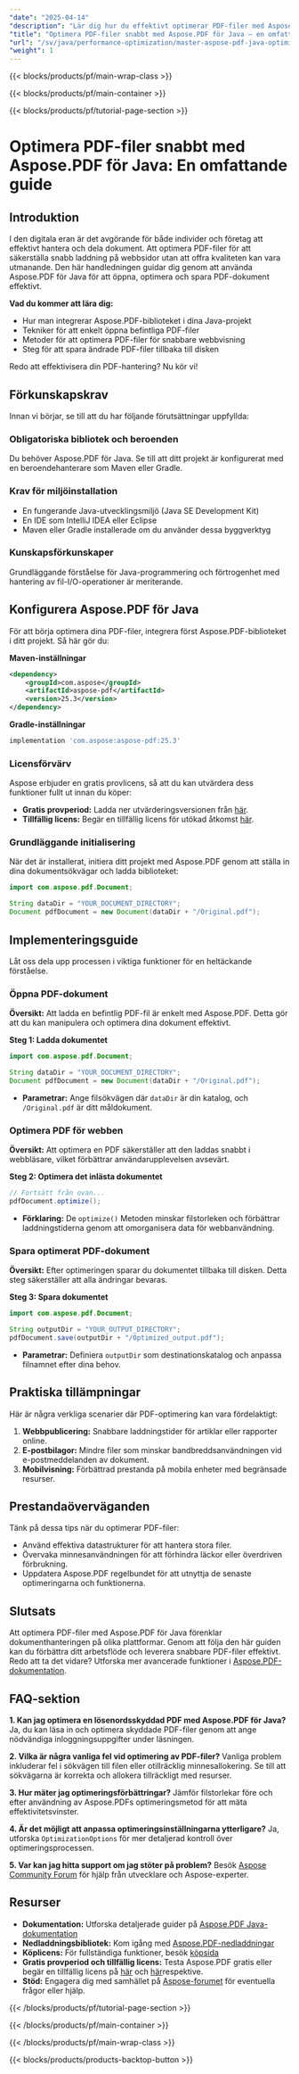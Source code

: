 ```yaml
---
"date": "2025-04-14"
"description": "Lär dig hur du effektivt optimerar PDF-filer med Aspose.PDF för Java. Den här guiden behandlar integration, optimeringstekniker och hur du sparar optimerade dokument."
"title": "Optimera PDF-filer snabbt med Aspose.PDF för Java – en omfattande guide"
"url": "/sv/java/performance-optimization/master-aspose-pdf-java-optimization/"
"weight": 1
---
```


{{< blocks/products/pf/main-wrap-class >}}

{{< blocks/products/pf/main-container >}}

{{< blocks/products/pf/tutorial-page-section >}}
# Optimera PDF-filer snabbt med Aspose.PDF för Java: En omfattande guide

## Introduktion

I den digitala eran är det avgörande för både individer och företag att effektivt hantera och dela dokument. Att optimera PDF-filer för att säkerställa snabb laddning på webbsidor utan att offra kvaliteten kan vara utmanande. Den här handledningen guidar dig genom att använda Aspose.PDF för Java för att öppna, optimera och spara PDF-dokument effektivt.

**Vad du kommer att lära dig:**
- Hur man integrerar Aspose.PDF-biblioteket i dina Java-projekt
- Tekniker för att enkelt öppna befintliga PDF-filer
- Metoder för att optimera PDF-filer för snabbare webbvisning
- Steg för att spara ändrade PDF-filer tillbaka till disken

Redo att effektivisera din PDF-hantering? Nu kör vi!

## Förkunskapskrav

Innan vi börjar, se till att du har följande förutsättningar uppfyllda:

### Obligatoriska bibliotek och beroenden

Du behöver Aspose.PDF för Java. Se till att ditt projekt är konfigurerat med en beroendehanterare som Maven eller Gradle.

### Krav för miljöinstallation
- En fungerande Java-utvecklingsmiljö (Java SE Development Kit)
- En IDE som IntelliJ IDEA eller Eclipse
- Maven eller Gradle installerade om du använder dessa byggverktyg

### Kunskapsförkunskaper
Grundläggande förståelse för Java-programmering och förtrogenhet med hantering av fil-I/O-operationer är meriterande.

## Konfigurera Aspose.PDF för Java

För att börja optimera dina PDF-filer, integrera först Aspose.PDF-biblioteket i ditt projekt. Så här gör du:

**Maven-inställningar**
```xml
<dependency>
    <groupId>com.aspose</groupId>
    <artifactId>aspose-pdf</artifactId>
    <version>25.3</version>
</dependency>
```

**Gradle-inställningar**
```gradle
implementation 'com.aspose:aspose-pdf:25.3'
```

### Licensförvärv

Aspose erbjuder en gratis provlicens, så att du kan utvärdera dess funktioner fullt ut innan du köper:
- **Gratis provperiod:** Ladda ner utvärderingsversionen från [här](https://releases.aspose.com/pdf/java/).
- **Tillfällig licens:** Begär en tillfällig licens för utökad åtkomst [här](https://purchase.aspose.com/temporary-license/).

### Grundläggande initialisering

När det är installerat, initiera ditt projekt med Aspose.PDF genom att ställa in dina dokumentsökvägar och ladda biblioteket:
```java
import com.aspose.pdf.Document;

String dataDir = "YOUR_DOCUMENT_DIRECTORY";
Document pdfDocument = new Document(dataDir + "/Original.pdf");
```

## Implementeringsguide

Låt oss dela upp processen i viktiga funktioner för en heltäckande förståelse.

### Öppna PDF-dokument
**Översikt:** Att ladda en befintlig PDF-fil är enkelt med Aspose.PDF. Detta gör att du kan manipulera och optimera dina dokument effektivt.

**Steg 1: Ladda dokumentet**
```java
import com.aspose.pdf.Document;

String dataDir = "YOUR_DOCUMENT_DIRECTORY";
Document pdfDocument = new Document(dataDir + "/Original.pdf");
```
- **Parametrar:** Ange filsökvägen där `dataDir` är din katalog, och `/Original.pdf` är ditt måldokument.

### Optimera PDF för webben
**Översikt:** Att optimera en PDF säkerställer att den laddas snabbt i webbläsare, vilket förbättrar användarupplevelsen avsevärt.

**Steg 2: Optimera det inlästa dokumentet**
```java
// Fortsätt från ovan...
pdfDocument.optimize();
```
- **Förklaring:** De `optimize()` Metoden minskar filstorleken och förbättrar laddningstiderna genom att omorganisera data för webbanvändning.

### Spara optimerat PDF-dokument
**Översikt:** Efter optimeringen sparar du dokumentet tillbaka till disken. Detta steg säkerställer att alla ändringar bevaras.

**Steg 3: Spara dokumentet**
```java
import com.aspose.pdf.Document;

String outputDir = "YOUR_OUTPUT_DIRECTORY";
pdfDocument.save(outputDir + "/Optimized_output.pdf");
```
- **Parametrar:** Definiera `outputDir` som destinationskatalog och anpassa filnamnet efter dina behov.

## Praktiska tillämpningar

Här är några verkliga scenarier där PDF-optimering kan vara fördelaktigt:
1. **Webbpublicering:** Snabbare laddningstider för artiklar eller rapporter online.
2. **E-postbilagor:** Mindre filer som minskar bandbreddsanvändningen vid e-postmeddelanden av dokument.
3. **Mobilvisning:** Förbättrad prestanda på mobila enheter med begränsade resurser.

## Prestandaöverväganden
Tänk på dessa tips när du optimerar PDF-filer:
- Använd effektiva datastrukturer för att hantera stora filer.
- Övervaka minnesanvändningen för att förhindra läckor eller överdriven förbrukning.
- Uppdatera Aspose.PDF regelbundet för att utnyttja de senaste optimeringarna och funktionerna.

## Slutsats
Att optimera PDF-filer med Aspose.PDF för Java förenklar dokumenthanteringen på olika plattformar. Genom att följa den här guiden kan du förbättra ditt arbetsflöde och leverera snabbare PDF-filer effektivt. Redo att ta det vidare? Utforska mer avancerade funktioner i [Aspose.PDF-dokumentation](https://reference.aspose.com/pdf/java/).

## FAQ-sektion
**1. Kan jag optimera en lösenordsskyddad PDF med Aspose.PDF för Java?**
Ja, du kan läsa in och optimera skyddade PDF-filer genom att ange nödvändiga inloggningsuppgifter under läsningen.

**2. Vilka är några vanliga fel vid optimering av PDF-filer?**
Vanliga problem inkluderar fel i sökvägen till filen eller otillräcklig minnesallokering. Se till att sökvägarna är korrekta och allokera tillräckligt med resurser.

**3. Hur mäter jag optimeringsförbättringar?**
Jämför filstorlekar före och efter användning av Aspose.PDFs optimeringsmetod för att mäta effektivitetsvinster.

**4. Är det möjligt att anpassa optimeringsinställningarna ytterligare?**
Ja, utforska `OptimizationOptions` för mer detaljerad kontroll över optimeringsprocessen.

**5. Var kan jag hitta support om jag stöter på problem?**
Besök [Aspose Community Forum](https://forum.aspose.com/c/pdf/10) för hjälp från utvecklare och Aspose-experter.

## Resurser
- **Dokumentation:** Utforska detaljerade guider på [Aspose.PDF Java-dokumentation](https://reference.aspose.com/pdf/java/)
- **Nedladdningsbibliotek:** Kom igång med [Aspose.PDF-nedladdningar](https://releases.aspose.com/pdf/java/)
- **Köplicens:** För fullständiga funktioner, besök [köpsida](https://purchase.aspose.com/buy)
- **Gratis provperiod och tillfällig licens:** Testa Aspose.PDF gratis eller begär en tillfällig licens på [här](https://releases.aspose.com/pdf/java/) och [här](https://purchase.aspose.com/temporary-license/)respektive.
- **Stöd:** Engagera dig med samhället på [Aspose-forumet](https://forum.aspose.com/c/pdf/10) för eventuella frågor eller hjälp.

{{< /blocks/products/pf/tutorial-page-section >}}

{{< /blocks/products/pf/main-container >}}

{{< /blocks/products/pf/main-wrap-class >}}

{{< blocks/products/products-backtop-button >}}